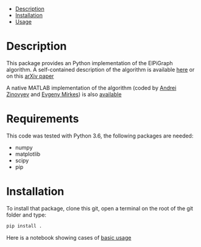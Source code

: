 -   [Description](#description)
-   [Installation](#installation)
-   [Usage](#usage)

Description
===========

This package provides an Python implementation of the ElPiGraph algorithm. A
self-contained description of the algorithm is available
[here](https://github.com/auranic/Elastic-principal-graphs/blob/master/ElPiGraph_Methods.pdf)
or on this [arXiv paper](https://arxiv.org/abs/1804.07580)

A native MATLAB implementation of the algorithm (coded by [Andrei
Zinovyev](https://github.com/auranic/) and [Evgeny
Mirkes](https://github.com/Mirkes)) is also
[available](https://github.com/auranic/Elastic-principal-graphs)

Requirements
============

This code was tested with Python 3.6, the following packages are needed:

-	numpy
-	matplotlib
-   scipy
-   pip

Installation
============

To install that package, clone this git, open a terminal on the root of the git folder and type:
```bash
pip install .
```

Here is a notebook showing cases of [basic usage](elpigraph/docs/Basic%20usage.ipynb)
